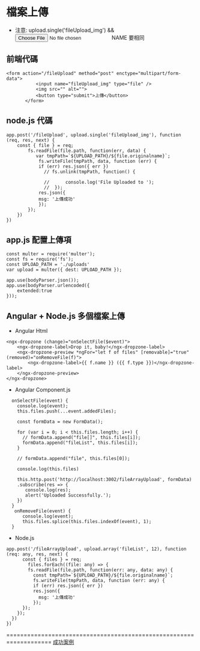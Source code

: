 # 檔案上傳
* 注意:  upload.single('fileUpload_img')  && <input name="fileUpload_img" type="file" />  NAME 要相同
## 前端代碼
 ```
 <form action="/fileUpload" method="post" enctype="multipart/form-data">
			<input name="fileUpload_img" type="file" />
			<img src="" alt="">
			<button type="submit">上傳</button>
		</form>
```


## node.js 代碼


```
app.post('/fileUpload', upload.single('fileUpload_img'), function (req, res, next) {
    const { file } = req;
        fs.readFile(file.path, function(err, data) {
           var tmpPath=`${UPLOAD_PATH}/${file.originalname}`;
            fs.writeFile(tmpPath, data, function (err) {
            if (err) res.json({ err })
              // fs.unlink(tmpPath, function() {
                   
              //      console.log('File Uploaded to ');
              //  });
            res.json({
            msg: '上傳成功'
            });
        });
    })
})

```


## app.js 配置上傳項


```
const multer = require('multer');
const fs = require('fs');
const UPLOAD_PATH = './uploads'
var upload = multer({ dest: UPLOAD_PATH });

app.use(bodyParser.json());
app.use(bodyParser.urlencoded({
    extended:true
}));

```


## Angular + Node.js 多個檔案上傳

* Angular  Html
```
<ngx-dropzone (change)="onSelectFile($event)">
    <ngx-dropzone-label>Drop it, baby!</ngx-dropzone-label>
    <ngx-dropzone-preview *ngFor="let f of files" [removable]="true" (removed)="onRemoveFile(f)">
        <ngx-dropzone-label>{{ f.name }} ({{ f.type }})</ngx-dropzone-label>
    </ngx-dropzone-preview>
</ngx-dropzone>
```

* Angular  Component.js
```
  onSelectFile(event) {
    console.log(event);
    this.files.push(...event.addedFiles);

    const formData = new FormData();

    for (var i = 0; i < this.files.length; i++) { 
      // formData.append("file[]", this.files[i]);
      formData.append("fileList", this.files[i]);
    }

    // formData.append("file", this.files[0]);

    console.log(this.files)

    this.http.post('http://localhost:3002/fileArrayUpload', formData)
    .subscribe(res => {
       console.log(res);
       alert('Uploaded Successfully.');
    })
  }
   onRemoveFile(event) {
      console.log(event);
      this.files.splice(this.files.indexOf(event), 1);
  }
  ```
* Node.js
```
app.post('/fileArrayUpload', upload.array('fileList', 12), function (req: any, res, next) {
      const { files } = req;
        files.forEach((file: any) => {
        fs.readFile(file.path, function(err: any, data: any) {
          const tmpPath=`${UPLOAD_PATH}/${file.originalname}`;
          fs.writeFile(tmpPath, data, function (err: any) {
          if (err) res.json({ err })
          res.json({
            msg: '上傳成功'
          });
      });
    });
  })
})
```
===================================================================
[成功案例](https://codertw.com/%E5%89%8D%E7%AB%AF%E9%96%8B%E7%99%BC/252843/)

